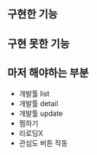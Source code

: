 ## 구현한 기능


## 구현 못한 기능

## 마저 해야하는 부분
- 개발툴 list
- 개발툴 detail
- 개발툴 update
- 찜하기
- 리로딩X
- 관심도 버튼 작동